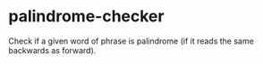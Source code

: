 # palindrome-checker
Check if a given word of phrase is palindrome (if it reads the same backwards as forward).
